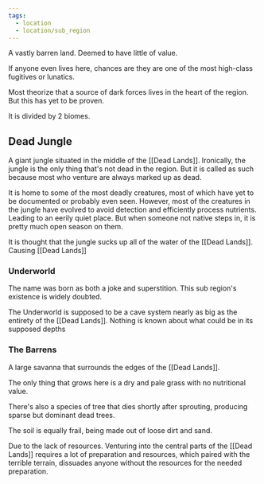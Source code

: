 ```yaml
---
tags:
  - location
  - location/sub_region
---
```

A vastly barren land. Deemed to have little of value.

If anyone even lives here, chances are they are one of the most high-class fugitives or lunatics.   

Most theorize that a source of dark forces lives in the heart of the region. But this has yet to be proven.

It is divided by 2 biomes.

## Dead Jungle
A giant jungle situated in the middle of the [[Dead Lands]]. 
Ironically, the jungle is the only thing that's not dead in the region. But it is called as such because most who venture are always marked up as dead.

It is home to some of the most deadly creatures, most of which have yet to be documented or probably even seen. However, most of the creatures in the jungle have evolved to avoid detection and efficiently process nutrients. Leading to an eerily quiet place. 
But when someone not native steps in, it is pretty much open season on them.

It is thought that the jungle sucks up all of the water of the [[Dead Lands]]. Causing [[Dead Lands]]

### Underworld
The name was born as both a joke and superstition. This sub region's existence is widely doubted.

The Underworld is supposed to be a cave system nearly as big as the entirety of the [[Dead Lands]]. Nothing is known about what could be in its supposed depths

### The Barrens
A large savanna that surrounds the edges of the [[Dead Lands]].

The only thing that grows here is a dry and pale grass with no nutritional value.

There's also a species of tree that dies shortly after sprouting, producing sparse but dominant dead trees.

The soil is equally frail, being made out of loose dirt and sand.


Due to the lack of resources. Venturing into the central parts of the [[Dead Lands]] requires a lot of preparation and resources, which paired with the terrible terrain, dissuades anyone without the resources for the needed preparation.